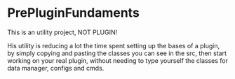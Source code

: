 # PrePluginFundaments

This is an utility project, NOT PLUGIN!

His utility is reducing a lot the time spent setting up the bases of a plugin, by simply copying
and pasting the classes you can see in the src, then start working on your real plugin, without
needing to type yourself the classes for data manager, configs and cmds.
